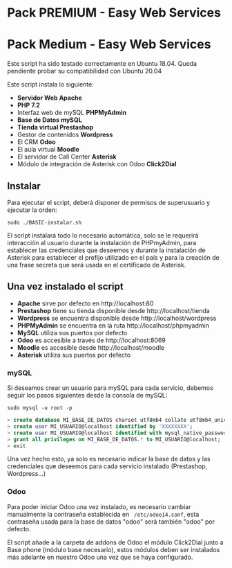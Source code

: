 # Pack PREMIUM - Easy Web Services
# Pack Medium - Easy Web Services

Este script ha sido testado correctamente en Ubuntu 18.04. Queda pendiente probar su compatibilidad con Ubuntu 20.04

Este script instala lo siguiente:
- **Servidor Web Apache**
- **PHP 7.2**
- Interfaz web de mySQL **PHPMyAdmin**
- **Base de Datos mySQL**
- **Tienda virtual Prestashop**
- Gestor de contenidos **Wordpress**
- El CRM **Odoo**
- El aula virtual **Moodle**
- El servidor de Call Center **Asterisk**
- Módulo de integración de Asterisk con Odoo **Click2Dial**

## Instalar
Para ejecutar el script, deberá disponer de permisos de superusuario y ejecutar la orden:

`` sudo ./BASIC-instalar.sh ``

El script instalará todo lo necesario automática, solo se le requerirá interacción al usuario durante la instalación de PHPmyAdmin, para establecer las credenciales que deseemos y durante la instalación de Asterisk para establecer el prefijo utilizado en el país y para la creación de una frase secreta que será usada en el certificado de Asterisk.

## Una vez instalado el script
- **Apache** sirve por defecto en http://localhost:80
- **Prestashop** tiene su tienda disponible desde http://localhost/tienda
- **Wordpress** se encuentra disponible desde http://localhost/wordpress
- **PHPMyAdmin** se encuentra en la ruta http://localhost/phpmyadmin
- **MySQL** utiliza sus puertos por defecto
- **Odoo** es accesible a través de http://localhost:8069
- **Moodle** es accesible desde http://localhost/moodle
- **Asterisk** utiliza sus puertos por defecto

### mySQL
Si deseamos crear un usuario para mySQL para cada servicio, debemos seguir los pasos siguientes desde la consola de mySQL:

```console 
sudo mysql -u root -p
```
```sql
> create database MI_BASE_DE_DATOS charset utf8mb4 collate utf8mb4_unicode_ci;
> create user MI_USUARIO@localhost identified by 'XXXXXXXX';
> create user MI_USUARIO@localhost identified with mysql_native_password by 'XXXXXXXX';
> grant all privileges on MI_BASE_DE_DATOS.* to MI_USUARIO@localhost;
> exit
```

Una vez hecho esto, ya solo es necesario indicar la base de datos y las credenciales que deseemos para cada servicio instalado (Prestashop, Wordpress...)

### Odoo
Para poder iniciar Odoo una vez instalado, es necesario cambiar manualmente la contraseña establecida en ``` /etc/odoo14.conf```, esta contraseña usada para la base de datos "odoo" será también "odoo" por defecto.

El script añade a la carpeta de addons de Odoo el módulo Click2Dial junto a Base phone (módulo base necesario), estos módulos deben ser instalados más adelante en nuestro Odoo una vez que se haya configurado.



